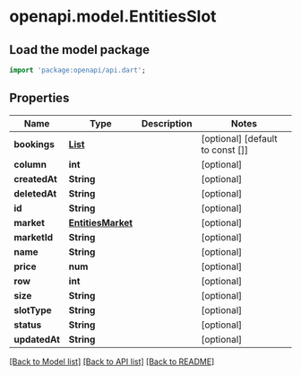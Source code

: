 # openapi.model.EntitiesSlot

## Load the model package
```dart
import 'package:openapi/api.dart';
```

## Properties
Name | Type | Description | Notes
------------ | ------------- | ------------- | -------------
**bookings** | [**List<EntitiesBooking>**](EntitiesBooking.md) |  | [optional] [default to const []]
**column** | **int** |  | [optional] 
**createdAt** | **String** |  | [optional] 
**deletedAt** | **String** |  | [optional] 
**id** | **String** |  | [optional] 
**market** | [**EntitiesMarket**](EntitiesMarket.md) |  | [optional] 
**marketId** | **String** |  | [optional] 
**name** | **String** |  | [optional] 
**price** | **num** |  | [optional] 
**row** | **int** |  | [optional] 
**size** | **String** |  | [optional] 
**slotType** | **String** |  | [optional] 
**status** | **String** |  | [optional] 
**updatedAt** | **String** |  | [optional] 

[[Back to Model list]](../README.md#documentation-for-models) [[Back to API list]](../README.md#documentation-for-api-endpoints) [[Back to README]](../README.md)


